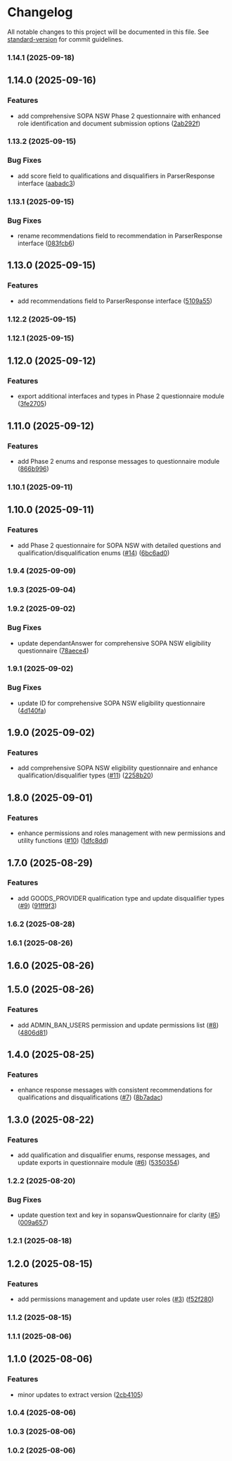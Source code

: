 # Changelog

All notable changes to this project will be documented in this file. See [standard-version](https://github.com/conventional-changelog/standard-version) for commit guidelines.

### 1.14.1 (2025-09-18)

## 1.14.0 (2025-09-16)


### Features

* add comprehensive SOPA NSW Phase 2 questionnaire with enhanced role identification and document submission options ([2ab292f](https://github.com/sociable-tech/adj-types/commit/2ab292f745a788efc426444025f6da6c7012b4db))

### 1.13.2 (2025-09-15)


### Bug Fixes

* add score field to qualifications and disqualifiers in ParserResponse interface ([aabadc3](https://github.com/sociable-tech/adj-types/commit/aabadc3dce6f1d049aa8579f5ac8a6624ec688dc))

### 1.13.1 (2025-09-15)


### Bug Fixes

* rename recommendations field to recommendation in ParserResponse interface ([083fcb6](https://github.com/sociable-tech/adj-types/commit/083fcb61d343360ce1f67c095f8a8cf2e2954289))

## 1.13.0 (2025-09-15)


### Features

* add recommendations field to ParserResponse interface ([5109a55](https://github.com/sociable-tech/adj-types/commit/5109a55a5660c67616559893256c88f433c961fd))

### 1.12.2 (2025-09-15)

### 1.12.1 (2025-09-15)

## 1.12.0 (2025-09-12)


### Features

* export additional interfaces and types in Phase 2 questionnaire module ([3fe2705](https://github.com/sociable-tech/adj-types/commit/3fe2705e54f916ff91c9167e0408c4f7457b8a22))

## 1.11.0 (2025-09-12)


### Features

* add Phase 2 enums and response messages to questionnaire module ([866b996](https://github.com/sociable-tech/adj-types/commit/866b996141495a97079da13e0e829b0d47f2041c))

### 1.10.1 (2025-09-11)

## 1.10.0 (2025-09-11)


### Features

* add Phase 2 questionnaire for SOPA NSW with detailed questions and qualification/disqualification enums ([#14](https://github.com/sociable-tech/adj-types/issues/14)) ([6bc6ad0](https://github.com/sociable-tech/adj-types/commit/6bc6ad0a0fdfafb168b7bb72fe65407427b3554d))

### 1.9.4 (2025-09-09)

### 1.9.3 (2025-09-04)

### 1.9.2 (2025-09-02)


### Bug Fixes

* update dependantAnswer for comprehensive SOPA NSW eligibility questionnaire ([78aece4](https://github.com/sociable-tech/adj-types/commit/78aece4abf8f6853e98855ff7cf828fc7a6b9bfb))

### 1.9.1 (2025-09-02)


### Bug Fixes

* update ID for comprehensive SOPA NSW eligibility questionnaire ([4d140fa](https://github.com/sociable-tech/adj-types/commit/4d140fa5738590476068a859c3f5d975bdc63591))

## 1.9.0 (2025-09-02)


### Features

* add comprehensive SOPA NSW eligibility questionnaire and enhance qualification/disqualifier types ([#11](https://github.com/sociable-tech/adj-types/issues/11)) ([2258b20](https://github.com/sociable-tech/adj-types/commit/2258b2061a0c459d1d22d8c23fbdf6534a3171c9))

## 1.8.0 (2025-09-01)


### Features

* enhance permissions and roles management with new permissions and utility functions ([#10](https://github.com/sociable-tech/adj-types/issues/10)) ([1dfc8dd](https://github.com/sociable-tech/adj-types/commit/1dfc8dd072bdbf665eb9f497ff0960d27706988f))

## 1.7.0 (2025-08-29)


### Features

* add GOODS_PROVIDER qualification type and update disqualifier types ([#9](https://github.com/sociable-tech/adj-types/issues/9)) ([91ff9f3](https://github.com/sociable-tech/adj-types/commit/91ff9f30c0cb544f5e5ab41ccc240ec2128ed9aa))

### 1.6.2 (2025-08-28)

### 1.6.1 (2025-08-26)

## 1.6.0 (2025-08-26)

## 1.5.0 (2025-08-26)


### Features

* add ADMIN_BAN_USERS permission and update permissions list ([#8](https://github.com/sociable-tech/adj-types/issues/8)) ([4806d81](https://github.com/sociable-tech/adj-types/commit/4806d81cdb93054a56d67e11293203ebb60f0a4d))

## 1.4.0 (2025-08-25)


### Features

* enhance response messages with consistent recommendations for qualifications and disqualifications ([#7](https://github.com/sociable-tech/adj-types/issues/7)) ([8b7adac](https://github.com/sociable-tech/adj-types/commit/8b7adacc5496d57386a2de87603bca7fa5c5d24b))

## 1.3.0 (2025-08-22)


### Features

* add qualification and disqualifier enums, response messages, and update exports in questionnaire module ([#6](https://github.com/sociable-tech/adj-types/issues/6)) ([5350354](https://github.com/sociable-tech/adj-types/commit/5350354db48b7deffebd468eedf0e7764d3f0f95))

### 1.2.2 (2025-08-20)


### Bug Fixes

* update question text and key in sopanswQuestionnaire for clarity ([#5](https://github.com/sociable-tech/adj-types/issues/5)) ([009a657](https://github.com/sociable-tech/adj-types/commit/009a6572812244b8b97b9d24587d9952faa06a9d))

### 1.2.1 (2025-08-18)

## 1.2.0 (2025-08-15)


### Features

* add permissions management and update user roles ([#3](https://github.com/sociable-tech/adj-types/issues/3)) ([f52f280](https://github.com/sociable-tech/adj-types/commit/f52f2804c0ef69786e84518384c4bbd94a12301f))

### 1.1.2 (2025-08-15)

### 1.1.1 (2025-08-06)

## 1.1.0 (2025-08-06)


### Features

* minor updates to extract version ([2cb4105](https://github.com/sociable-tech/adj-types/commit/2cb41054f2eb90512f90a91d57921bd59e730e33))

### 1.0.4 (2025-08-06)

### 1.0.3 (2025-08-06)

### 1.0.2 (2025-08-06)
